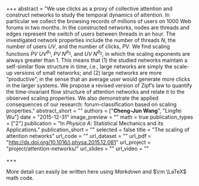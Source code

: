 +++
abstract = "We use clicks as a proxy of collective attention and construct networks to study the temporal dynamics of attention. In particular we collect the browsing records of millions of users on 1000 Web forums in two months. In the constructed networks, nodes are threads and edges represent the switch of users between threads in an hour. The investigated network properties include the number of threads $N$, the number of users $UV$, and the number of clicks, $PV$. We find scaling functions $PV ~ UV^{\theta_1}$, $PV ~ N^{\theta_3}$, and $UV ~ N^{\theta_2}$, in which the scaling exponents are always greater than 1. This means that (1) the studied networks maintain a self-similar flow structure in time, i.e., large networks are simply the scale-up versions of small networks; and (2) large networks are more “productive”, in the sense that an average user would generate more clicks in the larger systems. We propose a revised version of Zipf’s law to quantify the time-invariant flow structure of attention networks and relate it to the observed scaling properties. We also demonstrate the applied consequences of our research: forum-classification based on scaling properties."
abstract_short = ""
authors = ["**Cheng-Jun Wang**", "Lingfei Wu"]
date = "2015-12-31"
image_preview = ""
math = true
publication_types = ["2"]
publication = "In *Physica A*: Statistical Mechanics and its Applications."
publication_short = ""
selected = false
title = "The scaling of attention networks"
url_code = ""
url_dataset = ""
url_pdf = "http://dx.doi.org/10.1016/j.physa.2015.12.081"
url_project = "project/attention-networks/"
url_slides = ""
url_video = ""

+++

More detail can easily be written here using *Markdown* and $\rm \LaTeX$ math code.
